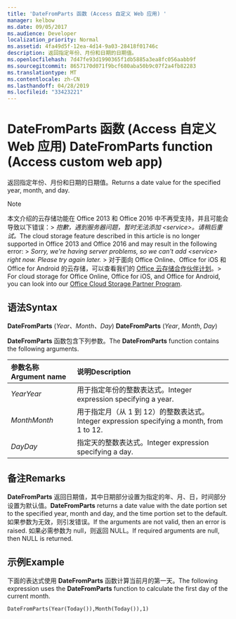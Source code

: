 ```yaml
---
title: 'DateFromParts 函数 (Access 自定义 Web 应用) '
manager: kelbow
ms.date: 09/05/2017
ms.audience: Developer
localization_priority: Normal
ms.assetid: 4fa49d5f-12ea-4d14-9a03-28418f01746c
description: 返回指定年份、月份和日期的日期值。
ms.openlocfilehash: 7d47fe93d1990365f1db5885a3ea8fc056aabb9f
ms.sourcegitcommit: 8657170d071f9bcf680aba50b9c07f2a4fb82283
ms.translationtype: MT
ms.contentlocale: zh-CN
ms.lasthandoff: 04/28/2019
ms.locfileid: "33423221"
---
```

# <a name="datefromparts-function-access-custom-web-app"></a><span data-ttu-id="84c98-103">DateFromParts 函数 (Access 自定义 Web 应用) </span><span class="sxs-lookup"><span data-stu-id="84c98-103">DateFromParts function (Access custom web app)</span></span>

<span data-ttu-id="84c98-104">返回指定年份、月份和日期的日期值。</span><span class="sxs-lookup"><span data-stu-id="84c98-104">Returns a date value for the specified year, month, and day.</span></span>
  
> [!NOTE]
> <span data-ttu-id="84c98-105">本文介绍的云存储功能在 Office 2013 和 Office 2016 中不再受支持，并且可能会导致以下错误：> *抱歉，遇到服务器问题，暂时无法添加 \<service\>。请稍后重试。*</span><span class="sxs-lookup"><span data-stu-id="84c98-105">The cloud storage feature described in this article is no longer supported in Office 2013 and Office 2016 and may result in the following error: >  *Sorry, we're having server problems, so we can't add \<service\> right now. Please try again later.*</span></span> <span data-ttu-id="84c98-106">> 对于面向 Office Online、Office for iOS 和 Office for Android 的云存储，可以查看我们的 [Office 云存储合作伙伴计划](https://dev.office.com/programs/officecloudstorage)。</span><span class="sxs-lookup"><span data-stu-id="84c98-106">> For cloud storage for Office Online, Office for iOS, and Office for Android, you can look into our [Office Cloud Storage Partner Program](https://dev.office.com/programs/officecloudstorage).</span></span> 
  
## <a name="syntax"></a><span data-ttu-id="84c98-107">语法</span><span class="sxs-lookup"><span data-stu-id="84c98-107">Syntax</span></span>

<span data-ttu-id="84c98-108">**DateFromParts** (*Year、Month、Day*)  </span><span class="sxs-lookup"><span data-stu-id="84c98-108">**DateFromParts** (*Year*, *Month*, *Day*)</span></span> 
  
<span data-ttu-id="84c98-109">**DateFromParts** 函数包含下列参数。</span><span class="sxs-lookup"><span data-stu-id="84c98-109">The **DateFromParts** function contains the following arguments.</span></span> 
  
|<span data-ttu-id="84c98-110">**参数名称**</span><span class="sxs-lookup"><span data-stu-id="84c98-110">**Argument name**</span></span>|<span data-ttu-id="84c98-111">**说明**</span><span class="sxs-lookup"><span data-stu-id="84c98-111">**Description**</span></span>|
|:-----|:-----|
| <span data-ttu-id="84c98-112">*Year*</span><span class="sxs-lookup"><span data-stu-id="84c98-112">*Year*</span></span>  <br/> |<span data-ttu-id="84c98-113">用于指定年份的整数表达式。</span><span class="sxs-lookup"><span data-stu-id="84c98-113">Integer expression specifying a year.</span></span>  <br/> |
| <span data-ttu-id="84c98-114">*Month*</span><span class="sxs-lookup"><span data-stu-id="84c98-114">*Month*</span></span>  <br/> |<span data-ttu-id="84c98-115">用于指定月（从 1 到 12）的整数表达式。</span><span class="sxs-lookup"><span data-stu-id="84c98-115">Integer expression specifying a month, from 1 to 12.</span></span>  <br/> |
| <span data-ttu-id="84c98-116">*Day*</span><span class="sxs-lookup"><span data-stu-id="84c98-116">*Day*</span></span>  <br/> |<span data-ttu-id="84c98-117">指定天的整数表达式。</span><span class="sxs-lookup"><span data-stu-id="84c98-117">Integer expression specifying a day.</span></span>  <br/> |
   
## <a name="remarks"></a><span data-ttu-id="84c98-118">备注</span><span class="sxs-lookup"><span data-stu-id="84c98-118">Remarks</span></span>

<span data-ttu-id="84c98-119">**DateFromParts** 返回日期值，其中日期部分设置为指定的年、月、日，时间部分设置为默认值。</span><span class="sxs-lookup"><span data-stu-id="84c98-119">**DateFromParts** returns a date value with the date portion set to the specified year, month and day, and the time portion set to the default.</span></span> <span data-ttu-id="84c98-120">如果参数为无效，则引发错误。</span><span class="sxs-lookup"><span data-stu-id="84c98-120">If the arguments are not valid, then an error is raised.</span></span> <span data-ttu-id="84c98-121">如果必需参数为 null，则返回 NULL。</span><span class="sxs-lookup"><span data-stu-id="84c98-121">If required arguments are null, then NULL is returned.</span></span> 
  
## <a name="example"></a><span data-ttu-id="84c98-122">示例</span><span class="sxs-lookup"><span data-stu-id="84c98-122">Example</span></span>

<span data-ttu-id="84c98-123">下面的表达式使用 **DateFromParts** 函数计算当前月的第一天。</span><span class="sxs-lookup"><span data-stu-id="84c98-123">The following expression uses the **DateFromParts** function to calculate the first day of the current month.</span></span> 
  
`DateFromParts(Year(Today()),Month(Today()),1)`



